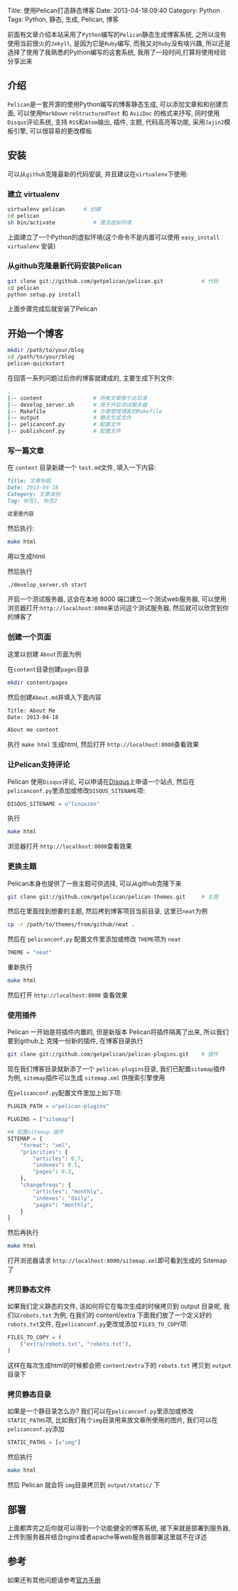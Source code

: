 Title: 使用Pelican打造静态博客
Date: 2013-04-18 09:40
Category: Python
Tags: Python, 静态, 生成, Pelican, 博客

前面有文章介绍本站采用了`Python`编写的`Pelican`静态生成博客系统, 之所以没有使用当前很火的`Jekyll`, 是因为它是`Ruby`编写, 而我又对`Ruby`没有啥兴趣, 所以还是选择了使用了我熟悉的Python编写的这套系统, 我用了一段时间,打算将使用经验分享出来

## 介绍
`Pelican`是一套开源的使用Python编写的博客静态生成, 可以添加文章和和创建页面, 可以使用`MarkDown` `reStructuredText` 和 `AsiiDoc` 的格式来抒写, 同时使用 `Disqus`评论系统, 支持 `RSS`和`Atom`输出, 插件, 主题, 代码高亮等功能, 采用`Jajin2`模板引擎, 可以很容易的更改模板

## 安装
可以从`github`克隆最新的代码安装, 并且建议在`virtualenv`下使用:

### 建立 virtualenv
```bash
virtualenv pelican      # 创建
cd pelican
sh bin/activate            # 激活虚拟环境
```
上面建立了一个Python的虚拟环境(这个命令不是内置可以使用 `easy_install virtualenv` 安装)

### 从github克隆最新代码安装Pelican
```bash
git clone git://github.com/getpelican/pelican.git            # 代码
cd pelican
python setup.py install
```
上面步骤完成后就安装了Pelican

## 开始一个博客
```bash
mkdir /path/to/your/blog
cd /path/to/your/blog
pelican-quickstart
```
在回答一系列问题过后你的博客就建成的, 主要生成下列文件:
```bash
.
|-- content                # 所有文章放于此目录
|-- develop_server.sh      # 用于开启测试服务器
|-- Makefile               # 方便管理博客的Makefile
|-- output                 # 静态生成文件
|-- pelicanconf.py         # 配置文件
|-- publishconf.py         # 配置文件
```

### 写一篇文章
在 `content` 目录新建一个 `test.md`文件, 填入一下内容:
```md
Title: 文章标题
Date: 2013-04-18
Category: 文章类别
Tag: 标签1, 标签2

这里是内容
```
然后执行:
```bash
make html
```
用以生成html

然后执行
```bash
./develop_server.sh start
```
开启一个测试服务器, 这会在本地 8000 端口建立一个测试web服务器, 可以使用浏览器打开:`http://localhost:8000`来访问这个测试服务器, 然后就可以欣赏到你的博客了

### 创建一个页面
这里以创建 `About`页面为例

在`content`目录创建`pages`目录
```bash
mkdir content/pages
```
然后创建`About.md`并填入下面内容
```bash
Title: About Me
Date: 2013-04-18

About me content
```
执行 `make html` 生成html, 然后打开 `http://localhost:8000`查看效果


### 让Pelican支持评论
Pelican 使用`Disqus`评论, 可以申请在[Disqus](https://disqus.com/)上申请一个站点, 然后在`pelicanconf.py`里添加或修改`DISQUS_SITENAME`项:
```python
DISQUS_SITENAME = u"linuxzen"
```
执行
```bash
make html
```
浏览器打开 `http://localhost:8000`查看效果

### 更换主题
Pelican本身也提供了一些主题可供选择, 可以从github克隆下来
```bash
git clone git://github.com/getpelican/pelican-themes.git     # 主题
```
然后在里面找到想要的主题, 然后拷到博客项目当前目录, 这里已`neat`为例
```bash
cp -r /path/to/themes/from/github/neat .
```
然后在 `pelicanconf.py` 配置文件里添加或修改 `THEME`项为 `neat`
```python
THEME = "neat"
```

重新执行 
```bash
make html
```
然后打开 `http://localhost:8000` 查看效果

### 使用插件
Pelican 一开始是将插件内置的, 但是新版本 Pelican将插件隔离了出来, 所以我们要到github上 克隆一份新的插件, 在博客目录执行
```bash
git clone git://github.com/getpelican/pelican-plugins.git    # 插件
```
现在我们博客目录就新添了一个 `pelican-plugins`目录, 我们已配置`sitemap`插件为例,
`sitemap`插件可以生成 `sitemap.xml` 供搜索引擎使用

在`pelicanconf.py`配置文件里加上如下项:
```python
PLUGIN_PATH = u"pelican-plugins"

PLUGINS = ["sitemap"]

## 配置sitemap 插件
SITEMAP = {
    "format": "xml",
    "priorities": {
        "articles": 0.7,
        "indexes": 0.5,
        "pages": 0.3,
    },
    "changefreqs": {
        "articles": "monthly",
        "indexes": "daily",
        "pages": "monthly",
    }
}
```

然后再执行
```bash
make html
```
打开浏览器请求 `http://localhost:8000/sitemap.xml`即可看到生成的 Sitemap 了

### 拷贝静态文件
如果我们定义静态的文件, 该如何将它在每次生成的时候拷贝到 output 目录呢, 我们以`robots.txt` 为例, 在我们的 content/extra 下面我们放了一个定义好的 `robots.txt`文件, 在`pelicanconf.py`更改或添加 `FILES_TO_COPY`项:
```python
FILES_TO_COPY = (
    ("extra/robots.txt", "robots.txt"),
)
```
这样在每次生成html的时候都会把 `content/extra`下的 `robots.txt` 拷贝到 `output`目录下

### 拷贝静态目录
如果是一个静目录怎么办? 我们可以在`pelicanconf.py`里添加或修改 `STATIC_PATHS`项, 比如我们有个`img`目录用来放文章所使用的图片, 我们可以在`pelicanconf.py`添加
```python
STATIC_PATHS = [u"img"]
```

然后执行 
```bash
make html
```
然后 Pelican 就会将 `img`目录拷贝到 `output/static/` 下

## 部署
上面都弄完之后你就可以得到一个功能健全的博客系统, 接下来就是部署到服务器, 上传到服务器并结合nginx或者apache等web服务器部署这里就不在详述

## 参考
如果还有其他问题请参考[官方手册](http://docs.getpelican.com/)

